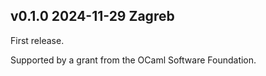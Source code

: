 v0.1.0 2024-11-29 Zagreb
------------------------

First release.

Supported by a grant from the OCaml Software Foundation.
